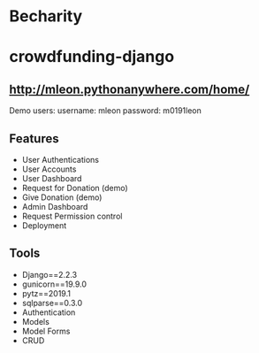 # Becharity
# crowdfunding-django
## http://mleon.pythonanywhere.com/home/

Demo users:
username: mleon
password: m0191leon

## Features
 * User Authentications
 * User Accounts
 * User Dashboard
 * Request for Donation (demo)
 * Give Donation (demo)
 * Admin Dashboard
 * Request Permission control
 * Deployment

## Tools
 * Django==2.2.3
 * gunicorn==19.9.0
 * pytz==2019.1
 * sqlparse==0.3.0
 * Authentication
 * Models
 * Model Forms
 * CRUD
